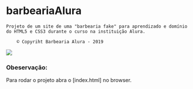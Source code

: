 # barbeariaAlura

    Projeto de um site de uma "barbearia fake" para aprendizado e domínio do HTML5 e CSS3 durante o curso na instituição Alura.

```
    © Copyriht Barbearia Alura - 2019
```
![](video/streaming.gif)

### Obeservação:
Para rodar o projeto abra o [index.html] no browser.

